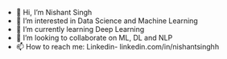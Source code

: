 - 👋 Hi, I’m Nishant Singh
- 👀 I’m interested in Data Science and Machine Learning
- 🌱 I’m currently learning Deep Learning
- 💞️ I’m looking to collaborate on ML, DL and NLP
- 📫 How to reach me: Linkedin- linkedin.com/in/nishantsinghh

<!---
nishantsingh23pbt/nishantsingh23pbt is a ✨ special ✨ repository because its `README.md` (this file) appears on your GitHub profile.
You can click the Preview link to take a look at your changes.
--->
